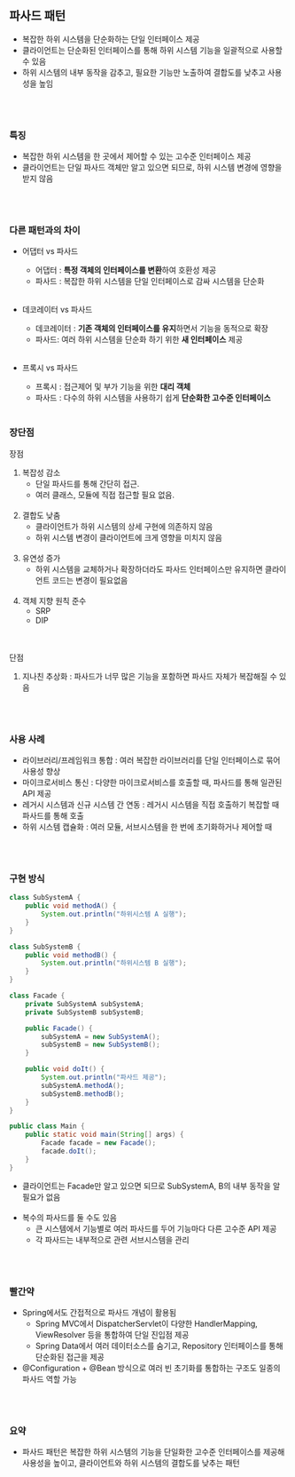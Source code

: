 ## 파사드 패턴
- 복잡한 하위 시스템을 단순화하는 단일 인터페이스 제공
- 클라이언트는 단순화된 인터페이스를 통해 하위 시스템 기능을 일괄적으로 사용할 수 있음
- 하위 시스템의 내부 동작을 감추고, 필요한 기능만 노출하여 결합도를 낮추고 사용성을 높임

</br></br>

### 특징
- 복잡한 하위 시스템을 한 곳에서 제어할 수 있는 고수준 인터페이스 제공
- 클라이언트는 단일 파사드 객체만 알고 있으면 되므로, 하위 시스템 변경에 영향을 받지 않음

</br></br>

### 다른 패턴과의 차이
- 어댑터 vs 파사드
  - 어댑터 : **특정 객체의 인터페이스를 변환**하여 호환성 제공
  - 파사드 : 복잡한 하위 시스템을 단일 인터페이스로 감싸 시스템을 단순화 </br></br>

- 데코레이터 vs 파사드
  - 데코레이터 : **기존 객체의 인터페이스를 유지**하면서 기능을 동적으로 확장
  - 파사드: 여러 하위 시스템을 단순화 하기 위한 **새 인터페이스** 제공</br></br>

- 프록시 vs 파사드
  - 프록시 : 접근제어 및 부가 기능을 위한 **대리 객체** 
  - 파사드 : 다수의 하위 시스템을 사용하기 쉽게 **단순화한 고수준 인터페이스**</br></br>

### 장단점
장점
1. 복잡성 감소 
   - 단일 파사드를 통해 간단히 접근.  
   - 여러 클래스, 모듈에 직접 접근할 필요 없음.  </br></br>
2. 결합도 낮춤
   - 클라이언트가 하위 시스템의 상세 구현에 의존하지 않음
   - 하위 시스템 변경이 클라이언트에 크게 영향을 미치지 않음 </br></br>
3. 유연성 증가
   - 하위 시스템을 교체하거나 확장하더라도 파사드 인터페이스만 유지하면 클라이언트 코드는 변경이 필요없음
     </br></br>
4. 객체 지향 원칙 준수
   - SRP
   - DIP

</br></br>
단점
1. 지나친 추상화 : 파사드가 너무 많은 기능을 포함하면 파사드 자체가 복잡해질 수 있음 

</br></br>

### 사용 사례
- 라이브러리/프레임워크 통합 : 여러 복잡한 라이브러리를 단일 인터페이스로 묶어 사용성 향상
- 마이크로서비스 통신 : 다양한 마이크로서비스를 호출할 때, 파사드를 통해 일관된 API 제공
- 레거시 시스템과 신규 시스템 간 연동 : 레거시 시스템을 직접 호출하기 복잡할 때 파사드를 통해 호출
- 하위 시스템 캡슐화 : 여러 모듈, 서브시스템을 한 번에 초기화하거나 제어할 때

</br></br>

### 구현 방식
```java
class SubSystemA {
	public void methodA() {
		System.out.println("하위시스템 A 실행");
	}
}

class SubSystemB {
	public void methodB() {
		System.out.println("하위시스템 B 실행");
	}
}

class Facade {
	private SubSystemA subSystemA;
	private SubSystemB subSystemB;

	public Facade() {
		subSystemA = new SubSystemA();
		subSystemB = new SubSystemB();
	}

	public void doIt() {
		System.out.println("파사드 제공");
		subSystemA.methodA();
		subSystemB.methodB();
	}
}

public class Main {
	public static void main(String[] args) {
		Facade facade = new Facade();
		facade.doIt();
	}
}
```

- 클라이언트는 Facade만 알고 있으면 되므로 SubSystemA, B의 내부 동작을 알 필요가 없음
  </br></br>
- 복수의 파사드를 둘 수도 있음
  - 큰 시스템에서 기능별로 여러 파사드를 두어 기능마다 다른 고수준 API 제공
  - 각 파사드는 내부적으로 관련 서브시스템을 관리

</br></br>

### 빨간약
- Spring에서도 간접적으로 파사드 개념이 활용됨
  - Spring MVC에서 DispatcherServlet이 다양한 HandlerMapping, ViewResolver 등을 통합하여 단일 진입점 제공
  - Spring Data에서 여러 데이터소스를 숨기고, Repository 인터페이스를 통해 단순화된 접근을 제공
- @Configuration + @Bean 방식으로 여러 빈 초기화를 통합하는 구조도 일종의 파사드 역할 가능

</br></br>

### 요약
- 파사드 패턴은 복잡한 하위 시스템의 기능을 단일화한 고수준 인터페이스를 제공해 사용성을 높이고, 클라이언트와 하위 시스템의 결합도를 낮추는 패턴

</br></br>